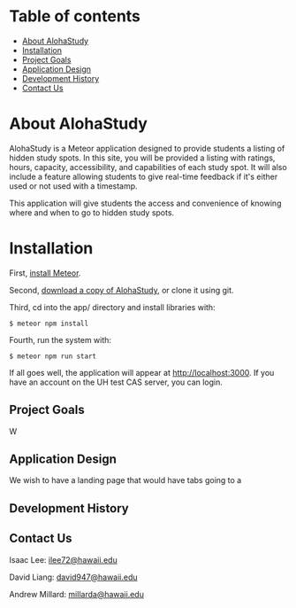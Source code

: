 # Table of contents

* [About AlohaStudy](#about-alohastudy)
* [Installation](#installation)
* [Project Goals](#project-goals)
* [Application Design](#application-design)
* [Development History](#development-history)
* [Contact Us](#contact-us)

# About AlohaStudy

AlohaStudy is a Meteor application designed to provide students a listing of hidden study spots. In this site, you will be provided a listing with ratings, hours, capacity, accessibility, and capabilities of each study spot. It will also include a feature allowing students to give real-time feedback if it's either used or not used with a timestamp.

This application will give students the access and convenience of knowing where and when to go to hidden study spots.
# Installation
First, [install Meteor](https://www.meteor.com/install).

Second, [download a copy of AlohaStudy](https://github.com/alohastudy/alohastudy/archive/master.zip), or clone it using git.

Third, cd into the app/ directory and install libraries with:

```
$ meteor npm install
```

Fourth, run the system with:

```
$ meteor npm run start
```

If all goes well, the application will appear at [http://localhost:3000](http://localhost:3000). If you have an account on the UH test CAS server, you can login.  
## Project Goals
W
## Application Design

We wish to have a landing page that would have tabs going to a 

## Development History

## Contact Us

Isaac Lee: ilee72@hawaii.edu

David Liang: david947@hawaii.edu

Andrew Millard: millarda@hawaii.edu


